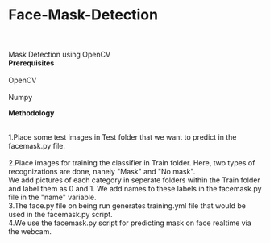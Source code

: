 # Face-Mask-Detection
<br></br>
Mask Detection using OpenCV
<br><b>Prerequisites</b></br>
<br>OpenCV</br>
<br>Numpy</br>

<b>Methodology</b>

<br>1.Place some test images in Test folder that we want to predict in the facemask.py file.</br>
<br>2.Place images for training the classifier in Train folder. Here, two types of recognizations are done, nanely "Mask" and "No mask".</br>
We add pictures of each category in seperate folders within the Train folder and label them as 0 and 1.
We add names to these labels in the facemask.py file in the "name" variable.
<br>3.The face.py file on being run generates training.yml file that would be used in the facemask.py script.</br>
4.We use the facemask.py script for predicting mask on face realtime via the webcam.
